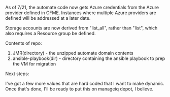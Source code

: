 As of 7/21, the automate code now gets Azure credentials from the Azure provider defined in CFME. Instances where multiple Azure providers are defined will be addressed at a later date.

Storage accounts are now derived from "list_all", rather than "list", which also requires a Resource group  be defined.

Contents of repo:

1. JMR(directory) - the unzipped automate domain contents
2. ansible-playbook(dir) - directory containing the ansible playbook to prep the VM for migration


Next steps:  

I've got a few more values that are hard coded that I want to make dynamic.  Once that's done, I'll be ready to put this on manageiq depot, I believe.  
